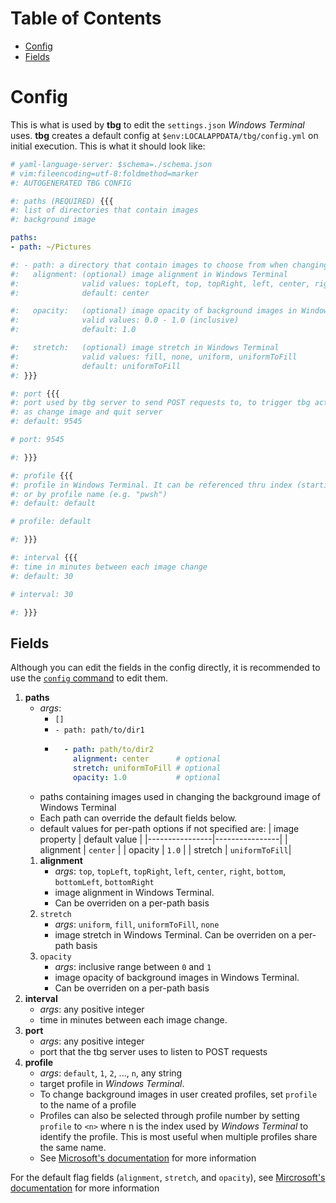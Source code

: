 # Table of Contents
- [Config](#config)
- [Fields](#fields)

# Config
This is what is used by **tbg** to edit the `settings.json` *Windows Terminal*
uses. **tbg** creates a default config at `$env:LOCALAPPDATA/tbg/config.yml`
on initial execution. This is what it should look like:
```yaml
# yaml-language-server: $schema=./schema.json
# vim:fileencoding=utf-8:foldmethod=marker
#: AUTOGENERATED TBG CONFIG

#: paths (REQUIRED) {{{
#: list of directories that contain images
#: background image

paths:
- path: ~/Pictures

#: - path: a directory that contain images to choose from when changing background image
#:   alignment: (optional) image alignment in Windows Terminal
#:              valid values: topLeft, top, topRight, left, center, right, bottomLeft, bottom, bottomRight
#:              default: center

#:   opacity:   (optional) image opacity of background images in Windows Terminal
#:              valid values: 0.0 - 1.0 (inclusive)
#:              default: 1.0

#:   stretch:   (optional) image stretch in Windows Terminal
#:              valid values: fill, none, uniform, uniformToFill
#:              default: uniformToFill
#: }}}

#: port {{{
#: port used by tbg server to send POST requests to, to trigger tbg actions such
#: as change image and quit server
#: default: 9545

# port: 9545

#: }}}

#: profile {{{
#: profile in Windows Terminal. It can be referenced thru index (starting at 1)
#: or by profile name (e.g. "pwsh")
#: default: default

# profile: default

#: }}}

#: interval {{{
#: time in minutes between each image change
#: default: 30

# interval: 30

#: }}} 
```
## Fields
Although you can edit the fields in the config directly, it is recommended to
use the [`config` command](/docs/config_command_usage.md) to edit them.
1. **paths** 
    - *args*:
        - `[]`
        - `- path: path/to/dir1` 
        - ```yaml
            - path: path/to/dir2
              alignment: center      # optional
              stretch: uniformToFill # optional
              opacity: 1.0           # optional
    - paths containing images used in changing the background image of Windows
    Terminal
    - Each path can override the default fields below.
    - default values for per-path options if not specified are:
        | image property | default value  |
        |----------------|----------------|
        | alignment      | `center`       |
        | opacity        | `1.0`          |
        | stretch        | `uniformToFill`|
    1. **alignment**
        - *args*: `top`, `topLeft`, `topRight`, `left`, `center`, `right`,
        `bottom`, `bottomLeft`, `bottomRight` 
        - image alignment in Windows Terminal.
        - Can be overriden on a per-path basis
    2. `stretch` 
        - *args*: `uniform`, `fill`, `uniformToFill`, `none` 
        - image stretch in Windows Terminal. Can be overriden on a per-path basis
    3. `opacity` 
        - *args*: inclusive range between `0` and `1` 
        - image opacity of background images in Windows Terminal.
        - Can be overriden on a per-path basis
2. **interval**
    - *args*: any positive integer 
    - time in minutes between each image change.
3. **port**
    - *args*: any positive integer
    - port that the tbg server uses to listen to POST requests
4. **profile**
    - *args*: `default`, `1`, `2`, ..., `n`, any string
    - target profile in *Windows Terminal*.
    - To change background images in user created profiles, set `profile` to
    the name of a profile
    - Profiles can also be selected through profile number by setting `profile`
    to `<n>` where n is the index used by *Windows Terminal* to identify the
    profile. This is most useful when multiple profiles share the same name.
    - See [Microsoft's documentation](https://learn.microsoft.com/en-us/windows/terminal/customize-settings/profile-general)
    for more information

For the default flag fields (`alignment`, `stretch`, and `opacity`), see
[Mircrosoft's documentation](https://learn.microsoft.com/en-us/windows/terminal/customize-settings/profile-appearance#background-images-and-icons)
for more information
